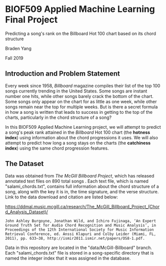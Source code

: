 # BIOF509 Applied Machine Learning Final Project

Predicting a song's rank on the Billboard Hot 100 chart based on its chord structure

Braden Yang

Fall 2019

## Introduction and Problem Statement

Every week since 1958, *Billboard* magazine compiles their list of the top 100 songs currently trending in the United States. Some songs are instant number one hits, while other songs barely crack the bottom of the chart. Some songs only appear on the chart for as little as one week, while other songs remain near the top for multiple weeks. But is there a secret formula in how a song is written that leads to success in getting to the top of the charts, particularly in the chord structure of a song?

In this BIOF509 Applied Machine Learning project, we will attempt to predict a song's peak rank attained in the *Billboard* Hot 100 chart (the **hotness index**) using information about the chord progressions it uses. We will also attempt to predict how long a song stays on the charts (the **catchiness index**) using the same chord progression features.

## The Dataset

Data was obtained from *The McGill Billboard Project*, which has released annotated text files on 890 total songs . Each text file, which is named "salami_chords.txt", contains full information about the chord structure of a song, along with the key it is in, the time signature, and the verse structure. Link to the data download and citation are listed below:

https://ddmal.music.mcgill.ca/research/The_McGill_Billboard_Project_(Chord_Analysis_Dataset)/

    John Ashley Burgoyne, Jonathan Wild, and Ichiro Fujinaga, ‘An Expert Ground Truth Set for Audio Chord Recognition and Music Analysis’, in Proceedings of the 12th International Society for Music Information Retrieval Conference, ed. Anssi Klapuri and Colby Leider (Miami, FL, 2011), pp. 633–38, http://ismir2011.ismir.net/papers/OS8-1.pdf.

Data in this repository are located in the "data/McGill-Billboard" branch. Each "salami_chords.txt" file is stored in a song-specific directory that is named the integer index that it was assigned in the database.
